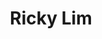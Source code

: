 ---
title: 'Ricky Lim'
image: '/images/team/ricky.jpg'
alumni: 'yes'
active: 'no'
jobtitle: 'Social & Tutoring Branch'
email: 'peter@test.com'
linkedinurl: 'https://www.linkedin.com/'
---